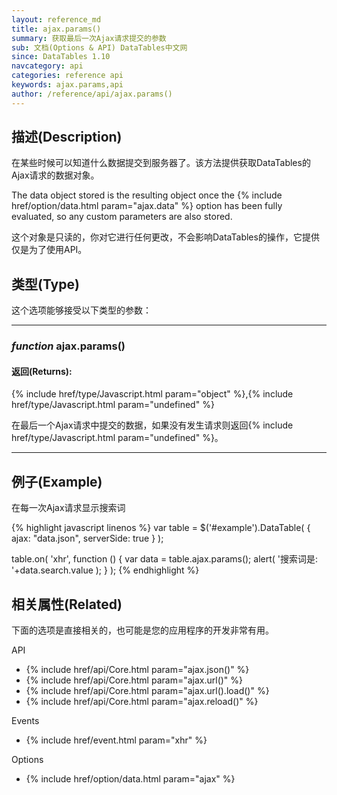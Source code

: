 ```yaml
---
layout: reference_md
title: ajax.params()
summary: 获取最后一次Ajax请求提交的参数
sub: 文档(Options & API) DataTables中文网
since: DataTables 1.10
navcategory: api
categories: reference api
keywords: ajax.params,api
author: /reference/api/ajax.params()
---
```




## 描述(Description)

在某些时候可以知道什么数据提交到服务器了。该方法提供获取DataTables的Ajax请求的数据对象。

The data object stored is the resulting object once the {% include href/option/data.html param="ajax.data" %} 
option has been fully evaluated, so any custom parameters are also stored.

这个对象是只读的，你对它进行任何更改，不会影响DataTables的操作，它提供仅是为了使用API。



## 类型(Type)
这个选项能够接受以下类型的参数：

---

### _function_ **ajax.params()**

#### 返回(Returns):
{% include href/type/Javascript.html param="object" %},{% include href/type/Javascript.html param="undefined" %}

在最后一个Ajax请求中提交的数据，如果没有发生请求则返回{% include href/type/Javascript.html param="undefined" %}。

---
    
    
## 例子(Example)
在每一次Ajax请求显示搜索词

{% highlight javascript linenos %}
var table = $('#example').DataTable( {
    ajax: "data.json",
    serverSide: true
} );
 
table.on( 'xhr', function () {
    var data = table.ajax.params();
    alert( '搜索词是: '+data.search.value );
} );
{% endhighlight %}



## 相关属性(Related)
下面的选项是直接相关的，也可能是您的应用程序的开发非常有用。

API

- {% include href/api/Core.html param="ajax.json()" %}
- {% include href/api/Core.html param="ajax.url()" %}
- {% include href/api/Core.html param="ajax.url().load()" %}
- {% include href/api/Core.html param="ajax.reload()" %}


Events

- {% include href/event.html param="xhr" %}


Options

- {% include href/option/data.html param="ajax" %}

